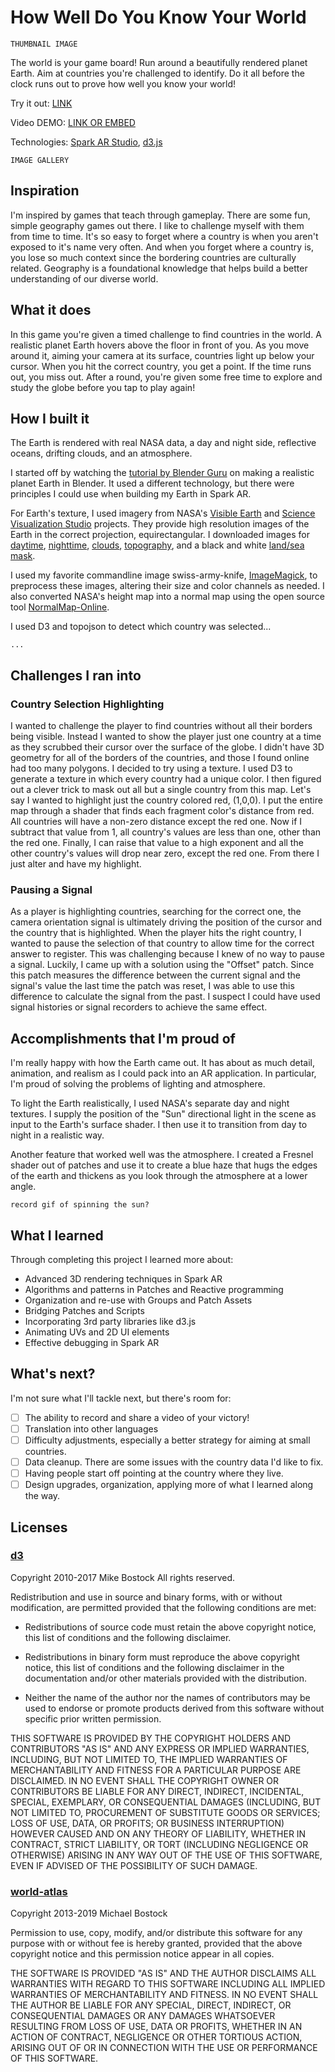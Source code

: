 # How Well Do You Know Your World

```
THUMBNAIL IMAGE
```

The world is your game board! Run around a beautifully rendered planet Earth. Aim at countries you're challenged to identify. Do it all before the clock runs out to prove how well you know your world!

Try it out: [LINK]()

Video DEMO: [LINK OR EMBED]()

Technologies: [Spark AR Studio](https://sparkar.facebook.com/ar-studio/), [d3.js](https://d3js.org/)

```
IMAGE GALLERY
```

## Inspiration

I'm inspired by games that teach through gameplay. There are some fun, simple geography games out there. I like to challenge myself with them from time to time. It's so easy to forget where a country is when you aren't exposed to it's name very often. And when you forget where a country is, you lose so much context since the bordering countries are culturally related. Geography is a foundational knowledge that helps build a better understanding of our diverse world.

## What it does

In this game you're given a timed challenge to find countries in the world. A realistic planet Earth hovers above the floor in front of you. As you move around it, aiming your camera at its surface, countries light up below your cursor. When you hit the correct country, you get a point. If the time runs out, you miss out. After a round, you're given some free time to explore and study the globe before you tap to play again!

## How I built it

The Earth is rendered with real NASA data, a day and night side, reflective oceans, drifting clouds, and an atmosphere.

I started off by watching the [tutorial by Blender Guru](https://www.youtube.com/watch?v=9Q8PwcDzb8Y) on making a realistic planet Earth in Blender. It used a different technology, but there were principles I could use when building my Earth in Spark AR.

For Earth's texture, I used imagery from NASA's [Visible Earth](https://visibleearth.nasa.gov/) and [Science Visualization Studio](https://svs.gsfc.nasa.gov/index.html) projects. They provide high resolution images of the Earth in the correct projection, equirectangular. I downloaded images for [daytime](https://visibleearth.nasa.gov/collection/1484/blue-marble), [nighttime](https://visibleearth.nasa.gov/collection/1595/earth-at-night), [clouds](https://visibleearth.nasa.gov/images/57747/blue-marble-clouds), [topography](https://visibleearth.nasa.gov/images/73934/topography), and a black and white [land/sea mask](https://svs.gsfc.nasa.gov/3487).

I used my favorite commandline image swiss-army-knife, [ImageMagick](https://imagemagick.org/index.php), to preprocess these images, altering their size and color channels as needed. I also converted NASA's height map into a normal map using the open source tool [NormalMap-Online](https://cpetry.github.io/NormalMap-Online/).

I used D3 and topojson to detect which country was selected...

```
...
```

## Challenges I ran into

### Country Selection Highlighting

I wanted to challenge the player to find countries without all their borders being visible. Instead I wanted to show the player just one country at a time as they scrubbed their cursor over the surface of the globe. I didn't have 3D geometry for all of the borders of the countries, and those I found online had too many polygons. I decided to try using a texture. I used D3 to generate a texture in which every country had a unique color. I then figured out a clever trick to mask out all but a single country from this map. Let's say I wanted to highlight just the country colored red, (1,0,0). I put the entire map through a shader that finds each fragment color's distance from red. All countries will have a non-zero distance except the red one. Now if I subtract that value from 1, all country's values are less than one, other than the red one. Finally, I can raise that value to a high exponent and all the other country's values will drop near zero, except the red one. From there I just alter and have my highlight.

### Pausing a Signal

As a player is highlighting countries, searching for the correct one, the camera orientation signal is ultimately driving the position of the cursor and the country that is highlighted. When the player hits the right country, I wanted to pause the selection of that country to allow time for the correct answer to register. This was challenging because I knew of no way to pause a signal. Luckily, I came up with a solution using the "Offset" patch. Since this patch measures the difference between the current signal and the signal's value the last time the patch was reset, I was able to use this difference to calculate the signal from the past. I suspect I could have used signal histories or signal recorders to achieve the same effect.

## Accomplishments that I'm proud of

I'm really happy with how the Earth came out. It has about as much detail, animation, and realism as I could pack into an AR application. In particular, I'm proud of solving the problems of lighting and atmosphere.

To light the Earth realistically, I used NASA's separate day and night textures. I supply the position of the "Sun" directional light in the scene as input to the Earth's surface shader. I then use it to transition from day to night in a realistic way.

Another feature that worked well was the atmosphere. I created a Fresnel shader out of patches and use it to create a blue haze that hugs the edges of the earth and thickens as you look through the atmosphere at a lower angle.

```
record gif of spinning the sun?
```

## What I learned

Through completing this project I learned more about:

- Advanced 3D rendering techniques in Spark AR
- Algorithms and patterns in Patches and Reactive programming
- Organization and re-use with Groups and Patch Assets
- Bridging Patches and Scripts
- Incorporating 3rd party libraries like d3.js
- Animating UVs and 2D UI elements
- Effective debugging in Spark AR

## What's next?

I'm not sure what I'll tackle next, but there's room for:

- [ ] The ability to record and share a video of your victory!
- [ ] Translation into other languages
- [ ] Difficulty adjustments, especially a better strategy for aiming at small countries.
- [ ] Data cleanup. There are some issues with the country data I'd like to fix.
- [ ] Having people start off pointing at the country where they live.
- [ ] Design upgrades, organization, applying more of what I learned along the way.

## Licenses

### [d3](https://github.com/d3/d3)

Copyright 2010-2017 Mike Bostock
All rights reserved.

Redistribution and use in source and binary forms, with or without modification,
are permitted provided that the following conditions are met:

- Redistributions of source code must retain the above copyright notice, this
  list of conditions and the following disclaimer.

- Redistributions in binary form must reproduce the above copyright notice,
  this list of conditions and the following disclaimer in the documentation
  and/or other materials provided with the distribution.

- Neither the name of the author nor the names of contributors may be used to
  endorse or promote products derived from this software without specific prior
  written permission.

THIS SOFTWARE IS PROVIDED BY THE COPYRIGHT HOLDERS AND CONTRIBUTORS "AS IS" AND
ANY EXPRESS OR IMPLIED WARRANTIES, INCLUDING, BUT NOT LIMITED TO, THE IMPLIED
WARRANTIES OF MERCHANTABILITY AND FITNESS FOR A PARTICULAR PURPOSE ARE
DISCLAIMED. IN NO EVENT SHALL THE COPYRIGHT OWNER OR CONTRIBUTORS BE LIABLE FOR
ANY DIRECT, INDIRECT, INCIDENTAL, SPECIAL, EXEMPLARY, OR CONSEQUENTIAL DAMAGES
(INCLUDING, BUT NOT LIMITED TO, PROCUREMENT OF SUBSTITUTE GOODS OR SERVICES;
LOSS OF USE, DATA, OR PROFITS; OR BUSINESS INTERRUPTION) HOWEVER CAUSED AND ON
ANY THEORY OF LIABILITY, WHETHER IN CONTRACT, STRICT LIABILITY, OR TORT
(INCLUDING NEGLIGENCE OR OTHERWISE) ARISING IN ANY WAY OUT OF THE USE OF THIS
SOFTWARE, EVEN IF ADVISED OF THE POSSIBILITY OF SUCH DAMAGE.

### [world-atlas](https://github.com/topojson/world-atlas)

Copyright 2013-2019 Michael Bostock

Permission to use, copy, modify, and/or distribute this software for any purpose
with or without fee is hereby granted, provided that the above copyright notice
and this permission notice appear in all copies.

THE SOFTWARE IS PROVIDED "AS IS" AND THE AUTHOR DISCLAIMS ALL WARRANTIES WITH
REGARD TO THIS SOFTWARE INCLUDING ALL IMPLIED WARRANTIES OF MERCHANTABILITY AND
FITNESS. IN NO EVENT SHALL THE AUTHOR BE LIABLE FOR ANY SPECIAL, DIRECT,
INDIRECT, OR CONSEQUENTIAL DAMAGES OR ANY DAMAGES WHATSOEVER RESULTING FROM LOSS
OF USE, DATA OR PROFITS, WHETHER IN AN ACTION OF CONTRACT, NEGLIGENCE OR OTHER
TORTIOUS ACTION, ARISING OUT OF OR IN CONNECTION WITH THE USE OR PERFORMANCE OF
THIS SOFTWARE.
